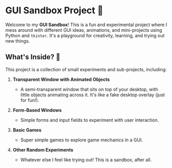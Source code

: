 # GUI Sandbox Project 🎨

Welcome to my **GUI Sandbox**! This is a fun and experimental project where I mess around with different GUI ideas, animations, and mini-projects using Python and `tkinter`. It's a playground for creativity, learning, and trying out new things.



## What's Inside? 🧰

This project is a collection of small experiments and sub-projects, including:

1. **Transparent Window with Animated Objects**  
   - A semi-transparent window that sits on top of your desktop, with little objects animating across it. It's like a fake desktop overlay (just for fun!).

2. **Form-Based Windows**  
   - Simple forms and input fields to experiment with user interaction.

3. **Basic Games**  
   - Super simple games to explore game mechanics in a GUI.

4. **Other Random Experiments**  
   - Whatever else I feel like trying out! This is a sandbox, after all.